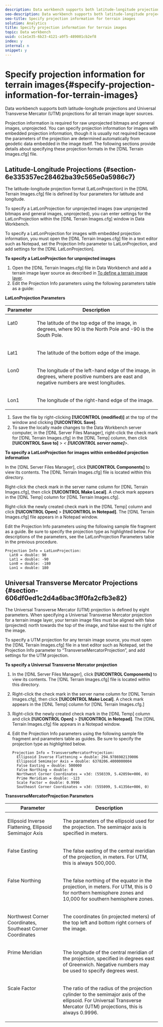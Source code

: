 ```yaml
---
description: Data workbench supports both latitude-longitude projections and Universal Transverse Mercator (UTM) projections for all terrain image layer sources.
seo-description: Data workbench supports both latitude-longitude projections and Universal Transverse Mercator (UTM) projections for all terrain image layer sources.
seo-title: Specify projection information for terrain images
solution: Analytics
title: Specify projection information for terrain images
topic: Data workbench
uuid: cc1e1e35-6b23-4121-a9f5-489001cb2ef8
index: y
internal: n
snippet: y
---
```


# Specify projection information for terrain images{#specify-projection-information-for-terrain-images}

Data workbench supports both latitude-longitude projections and Universal Transverse Mercator (UTM) projections for all terrain image layer sources.

 Projection information is required for raw unprojected bitmaps and general images, unprojected. You can specify projection information for images with embedded projection information, though it is usually not required because the parameters of the projection are determined automatically from geodetic data embedded in the image itself. The following sections provide details about specifying these projection formats in the [!DNL Terrain Images.cfg] file.

## Latitude-Longitude Projections {#section-6e335357ec28462ba39c565e0a5986c7}

The latitude-longitude projection format (LatLonProjection) in the [!DNL Terrain Images.cfg] file is defined by four parameters for latitude and longitude.

To specify a LatLonProjection for unprojected images (raw unprojected bitmaps and general images, unprojected), you can enter settings for the LatLonProjection within the [!DNL Terrain Images.cfg] window in Data Workbench.

To specify a LatLonProjection for images with embedded projection information, you must open the [!DNL Terrain Images.cfg] file in a text editor such as Notepad, set the Projection Info parameter to LatLonProjection, and add settings for the [!DNL LatLonProjection].

**To specify a LatLonProjection for unprojected images**

1. Open the [!DNL Terrain Images.cfg] file in Data Workbench and add a terrain image layer source as described in [To define a terrain image layer](../../../../home/c-get-started/c-im-layers/c-ter-img-layers/c-ter-img-layers.md#concept-f4b3a20969354ca38955e3fd5beb0f4f). 
1. Edit the Projection Info parameters using the following parameters table as a guide:

<table id="table_32F6EADB2DA34592ABD6FFAC9E00BB27"> 
 <desc>
  <b>LatLonProjection Parameters </b> 
 </desc> 
 <thead> 
  <tr valign="top"> 
   <th colname="col1" class="entry"> Parameter </th> 
   <th colname="col2" class="entry"> Description </th> 
  </tr>
 </thead>
 <tbody> 
  <tr valign="top"> 
   <td colname="col1"> <p>Lat0 </p> </td> 
   <td colname="col2"> <p>The latitude of the top edge of the image, in degrees, where 90 is the North Pole and -90 is the South Pole. </p> </td> 
  </tr> 
  <tr valign="top"> 
   <td colname="col1"> <p>Lat1 </p> </td> 
   <td colname="col2"> <p>The latitude of the bottom edge of the image. </p> </td> 
  </tr> 
  <tr valign="top"> 
   <td colname="col1"> <p>Lon0 </p> </td> 
   <td colname="col2"> <p>The longitude of the left-hand edge of the image, in degrees, where positive numbers are east and negative numbers are west longitudes. </p> </td> 
  </tr> 
  <tr valign="top"> 
   <td colname="col1"> <p>Lon1 </p> </td> 
   <td colname="col2"> <p>The longitude of the right-hand edge of the image. </p> </td> 
  </tr> 
 </tbody> 
</table>

1. Save the file by right-clicking **[!UICONTROL (modified)]** at the top of the window and clicking **[!UICONTROL Save]**. 
1. To save the locally made changes to the Data Workbench server computer, in the [!DNL Server Files Manager], right-click the check mark for [!DNL Terrain Images.cfg] in the [!DNL Temp] column, then click **[!UICONTROL Save to]** > *< **[!UICONTROL server name]**>*.

**To specify a LatLonProjection for images within embedded projection information**

In the [!DNL Server Files Manager], click **[!UICONTROL Components]** to view its contents. The [!DNL Terrain Images.cfg] file is located within this directory.

Right-click the check mark in the server name column for [!DNL Terrain Images.cfg], then click **[!UICONTROL Make Local]**. A check mark appears in the [!DNL Temp] column for [!DNL Terrain Images.cfg].

Right-click the newly created check mark in the [!DNL Temp] column and click **[!UICONTROL Open]** > **[!UICONTROL in Notepad]**. The [!DNL Terrain Images.cfg] file appears in a Notepad window.

Edit the Projection Info parameters using the following sample file fragment as a guide. Be sure to specify the projection type as highlighted below. For descriptions of the parameters, see the LatLonProjection Parameters table in the previous procedure.

```
Projection Info = LatLonProjection:
  Lat0 = double: 90
  Lat1 = double: -90
  Lon0 = double: -180
  Lon1 = double: 180
```

## Universal Transverse Mercator Projections {#section-606df0ed1c2d4a6bac3ff0fa2cfb3e82}

The Universal Transverse Mercator (UTM) projection is defined by eight parameters. When specifying a Universal Transverse Mercator projection for a terrain image layer, your terrain image files must be aligned with false (projected) north towards the top of the image, and false east to the right of the image.

To specify a UTM projection for any terrain image source, you must open the [!DNL Terrain Images.cfg] file in a text editor such as Notepad, set the Projection Info parameter to “TransverseMercatorProjection”, and add settings for the UTM projection.

**To specify a Universal Transverse Mercator projection**

1. In the [!DNL Server Files Manager], click **[!UICONTROL Components]** to view its contents. The [!DNL Terrain Images.cfg] file is located within this directory. 
1. Right-click the check mark in the server name column for [!DNL Terrain Images.cfg], then click **[!UICONTROL Make Local]**. A check mark appears in the [!DNL Temp] column for [!DNL Terrain Images.cfg.] 
1. Right-click the newly created check mark in the [!DNL Temp] column and click **[!UICONTROL Open]** > **[!UICONTROL in Notepad]**. The [!DNL Terrain Images.cfg] file appears in a Notepad window. 
1. Edit the Projection Info parameters using the following sample file fragment and parameters table as guides. Be sure to specify the projection type as highlighted below.

   ```
   Projection Info = TransverseMercatorProjection:
     Ellipsoid Inverse Flattening = double: 294.9786982139006
     Ellipsoid Semimajor Axis = double: 6378206.4000000004
     False Easting = double: 500000
     False Northing = double: 0
     Northwest Corner Coordinates = v3d: (550339, 5.42059e+006, 0)
     Prime Meridian = double: -123
     Scale Factor = double: 0.9996
     Southeast Corner Coordinates = v3d: (555099, 5.41356e+006, 0)
   ```

<table id="table_71AEEAE808B9436B9846987A54D5D1D2"> 
 <desc>
  <b>TransverseMercatorProjection Parameters </b> 
 </desc> 
 <thead> 
  <tr valign="top"> 
   <th colname="col1" class="entry"> Parameter </th> 
   <th colname="col2" class="entry"> Description </th> 
  </tr>
 </thead>
 <tbody> 
  <tr valign="top"> 
   <td colname="col1"> <p>Ellipsoid Inverse Flattening, Ellipsoid Semimajor Axis </p> </td> 
   <td colname="col2"> <p>The parameters of the ellipsoid used for the projection. The semimajor axis is specified in meters. </p> </td> 
  </tr> 
  <tr valign="top"> 
   <td colname="col1"> <p>False Easting </p> </td> 
   <td colname="col2"> <p>The false easting of the central meridian of the projection, in meters. For UTM, this is always 500,000. </p> </td> 
  </tr> 
  <tr valign="top"> 
   <td colname="col1"> <p>False Northing </p> </td> 
   <td colname="col2"> <p>The false northing of the equator in the projection, in meters. For UTM, this is 0 for northern hemisphere zones and 10,000 for southern hemisphere zones. </p> </td> 
  </tr> 
  <tr valign="top"> 
   <td colname="col1"> <p>Northwest Corner Coordinates, Southeast Corner Coordinates </p> </td> 
   <td colname="col2"> <p>The coordinates (in projected meters) of the top left and bottom right corners of the image. </p> </td> 
  </tr> 
  <tr valign="top"> 
   <td colname="col1"> <p>Prime Meridian </p> </td> 
   <td colname="col2"> <p>The longitude of the central meridian of the projection, specified in degrees east of Greenwich. Negative numbers may be used to specify degrees west. </p> </td> 
  </tr> 
  <tr valign="top"> 
   <td colname="col1"> <p>Scale Factor </p> </td> 
   <td colname="col2"> <p>The ratio of the radius of the projection cylinder to the semimajor axis of the ellipsoid. For Universal Transverse Mercator (UTM) projections, this is always 0.9996. </p> </td> 
  </tr> 
 </tbody> 
</table>

